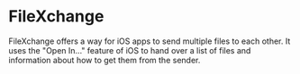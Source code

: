 FileXchange
===========

FileXchange offers a way for iOS apps to send multiple files to each other. It uses the "Open In..." feature of iOS to hand over a list of files and information about how to get them from the sender.